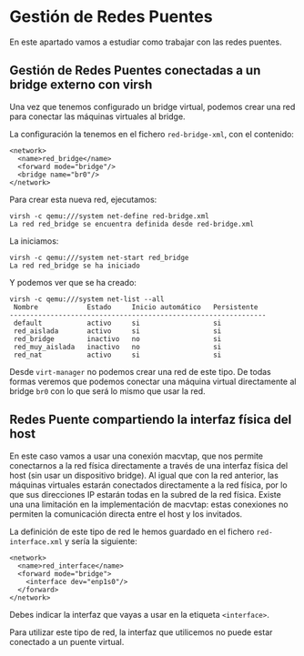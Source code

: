 # Gestión de Redes Puentes

En este apartado vamos  a estudiar como trabajar con las redes puentes.

## Gestión de Redes Puentes conectadas a un bridge externo con virsh

Una vez que tenemos configurado un bridge virtual, podemos crear una red para conectar las máquinas virtuales al bridge.

La configuración la tenemos en el fichero `red-bridge-xml`, con el contenido:

```
<network>
  <name>red_bridge</name>
  <forward mode="bridge"/>
  <bridge name="br0"/>
</network>
```

Para crear esta nueva red, ejecutamos:

```
virsh -c qemu:///system net-define red-bridge.xml 
La red red_bridge se encuentra definida desde red-bridge.xml
```

La iniciamos:

```
virsh -c qemu:///system net-start red_bridge
La red red_bridge se ha iniciado
```

Y podemos ver que se ha creado:

```
virsh -c qemu:///system net-list --all
 Nombre            Estado     Inicio automático   Persistente
---------------------------------------------------------------
 default           activo     si                  si
 red_aislada       activo     si                  si
 red_bridge        inactivo   no                  si
 red_muy_aislada   inactivo   no                  si
 red_nat           activo     si                  si
 ```

 Desde `virt-manager` no podemos crear una red de este tipo. De todas formas veremos que podemos conectar una máquina virtual directamente al bridge `br0` con lo que será lo mismo que usar la red.

##  Redes Puente compartiendo la interfaz física del host

En este caso vamos a usar una conexión macvtap, que nos permite conectarnos a la red física directamente a través de una interfaz física del host (sin usar un dispositivo bridge). Al igual que con la red anterior, las máquinas virtuales estarán conectados directamente a la red física, por lo que sus direcciones IP estarán todas en la subred de la red física. Existe una una limitación en la implementación de macvtap: estas conexiones no permiten la comunicación directa entre el host y los invitados.

La definición de este tipo de red le hemos guardado en el fichero `red-interface.xml` y sería la siguiente:

```
<network>
  <name>red_interface</name>
  <forward mode="bridge">
    <interface dev="enp1s0"/>
  </forward>
</network>
```

Debes indicar la interfaz que vayas a usar en la etiqueta `<interface>`.

Para utilizar este tipo de red, la interfaz que utilicemos no puede estar conectado a un puente virtual.
